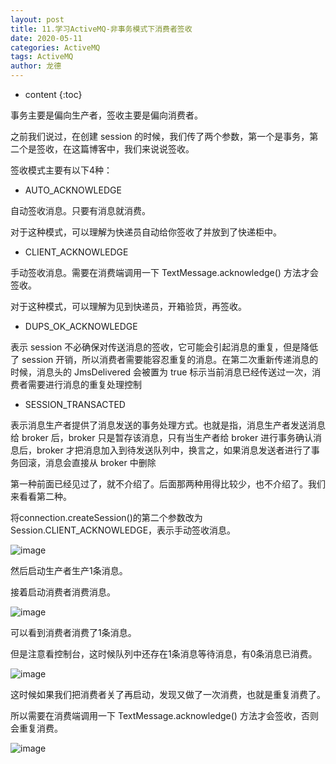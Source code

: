 ```yaml
---
layout: post
title: 11.学习ActiveMQ-非事务模式下消费者签收
date: 2020-05-11
categories: ActiveMQ
tags: ActiveMQ
author: 龙德
---
```


* content
{:toc}

事务主要是偏向生产者，签收主要是偏向消费者。

之前我们说过，在创建 session 的时候，我们传了两个参数，第一个是事务，第二个是签收，在这篇博客中，我们来说说签收。

签收模式主要有以下4种：

- AUTO_ACKNOWLEDGE

自动签收消息。只要有消息就消费。

对于这种模式，可以理解为快递员自动给你签收了并放到了快递柜中。

- CLIENT_ACKNOWLEDGE

手动签收消息。需要在消费端调用一下 TextMessage.acknowledge() 方法才会签收。

对于这种模式，可以理解为见到快递员，开箱验货，再签收。

- DUPS_OK_ACKNOWLEDGE

表示 session 不必确保对传送消息的签收，它可能会引起消息的重复，但是降低了 session 开销，所以消费者需要能容忍重复的消息。在第二次重新传递消息的时候，消息头的 JmsDelivered 会被置为 true 标示当前消息已经传送过一次，消费者需要进行消息的重复处理控制
- SESSION_TRANSACTED

表示消息生产者提供了消息发送的事务处理方式。也就是指，消息生产者发送消息给 broker 后，broker 只是暂存该消息，只有当生产者给 broker 进行事务确认消息后，broker 才把消息加入到待发送队列中，换言之，如果消息发送者进行了事务回滚，消息会直接从 broker 中删除

第一种前面已经见过了，就不介绍了。后面那两种用得比较少，也不介绍了。我们来看看第二种。

将connection.createSession()的第二个参数改为Session.CLIENT_ACKNOWLEDGE，表示手动签收消息。

![image](https://miansen.wang/assets/20200511150618.png)

然后启动生产者生产1条消息。

接着启动消费者消费消息。

![image](https://miansen.wang/assets/20200511150928.png)

可以看到消费者消费了1条消息。

但是注意看控制台，这时候队列中还存在1条消息等待消息，有0条消息已消费。

![image](https://miansen.wang/assets/20200511151002.png)

这时候如果我们把消费者关了再启动，发现又做了一次消费，也就是重复消费了。

所以需要在消费端调用一下 TextMessage.acknowledge() 方法才会签收，否则会重复消费。

![image](https://miansen.wang/assets/20200511151731.png)